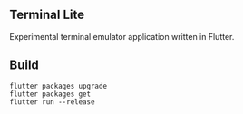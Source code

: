 ## Terminal Lite

Experimental terminal emulator application written in Flutter.

## Build

```
flutter packages upgrade
flutter packages get
flutter run --release
```